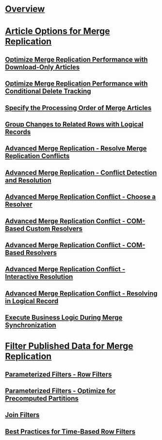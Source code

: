 # [Overview](merge-replication.md)  
# [Article Options for Merge Replication](article-options-for-merge-replication.md)  
## [Optimize Merge Replication Performance with Download-Only Articles](optimize-merge-replication-performance-with-download-only-articles.md)  
## [Optimize Merge Replication Performance with Conditional Delete Tracking](optimize-merge-replication-performance-with-conditional-delete-tracking.md)  
## [Specify the Processing Order of Merge Articles](specify-the-processing-order-of-merge-articles.md)  
## [Group Changes to Related Rows with Logical Records](group-changes-to-related-rows-with-logical-records.md)  
## [Advanced Merge Replication - Resolve Merge Replication Conflicts](advanced-merge-replication-resolve-merge-replication-conflicts.md)  
## [Advanced Merge Replication - Conflict Detection and Resolution](advanced-merge-replication-conflict-detection-and-resolution.md)  
## [Advanced Merge Replication Conflict  - Choose a Resolver](advanced-merge-replication-conflict-choose-a-resolver.md)  
## [Advanced Merge Replication Conflict - COM-Based Custom Resolvers](advanced-merge-replication-conflict-com-based-custom-resolvers.md)  
## [Advanced Merge Replication Conflict - COM-Based Resolvers](advanced-merge-replication-conflict-com-based-resolvers.md)  
## [Advanced Merge Replication Conflict - Interactive Resolution](advanced-merge-replication-conflict-interactive-resolution.md)  
## [Advanced Merge Replication Conflict - Resolving in Logical Record](advanced-merge-replication-conflict-resolving-in-logical-record.md)  
## [Execute Business Logic During Merge Synchronization](execute-business-logic-during-merge-synchronization.md)  
# [Filter Published Data for Merge Replication](filter-published-data-for-merge-replication.md)  
## [Parameterized Filters - Row Filters](parameterized-filters-parameterized-row-filters.md)  
## [Parameterized Filters - Optimize for Precomputed Partitions](parameterized-filters-optimize-for-precomputed-partitions.md)  
## [Join Filters](join-filters.md)  
## [Best Practices for Time-Based Row Filters](best-practices-for-time-based-row-filters.md)  

